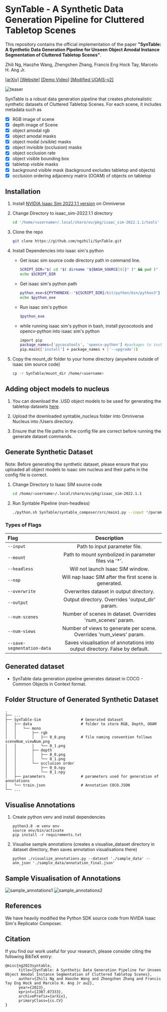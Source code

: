 # SynTable - A Synthetic Data Generation Pipeline for Cluttered Tabletop Scenes

This repository contains the official implementation of the paper **"SynTable: A Synthetic Data Generation Pipeline for Unseen Object Amodal Instance Segmentation of Cluttered Tabletop Scenes"**.

Zhili Ng, Haozhe Wang, Zhengshen Zhang, Francis Eng Hock Tay,  Marcelo H. Ang Jr.

[[arXiv]](https://arxiv.org/abs/2307.07333)
[[Website]](https://sites.google.com/view/syntable/home)
[[Demo Video]](https://drive.google.com/file/d/1OXqZoYdOmrCAI1u8CukRNusq2CX_ANV_/view)
[[Modified UOAIS-v2]](https://github.com/ngzhili/uoais-v2?tab=readme-ov-file)

![teaser](./readme_images/teaser.png)

SynTable is a robust data generation pipeline that creates photorealistic synthetic datasets of Cluttered Tabletop Scenes. For each scene, it includes metadata such as 
- [x] RGB image of scene
- [x] depth image of Scene
- [x] object amodal rgb
- [x] object amodal masks
- [x] object modal (visible) masks
- [x] object invisible (occlusion) masks
- [x] object occlusion rate
- [x] object visible bounding box
- [x] tabletop visible masks
- [x] background visible mask (background excludes tabletop and objects)
- [x] occlusion ordering adjacency matrix (OOAM) of objects on tabletop

## **Installation**
1. Install [NVIDIA Isaac Sim 2022.1.1 version](https://developer.nvidia.com/isaac-sim) on Omniverse

2. Change Directory to isaac_sim-2022.1.1 directory
    ``` bash
    cd '/home/<username>/.local/share/ov/pkg/isaac_sim-2022.1.1/tools'
    ```

3. Clone the repo 
    ``` bash
    git clone https://github.com/ngzhili/SynTable.git
    ```

4. Install Dependencies into isaac sim's python
    - Get issac sim source code directory path in command line.
        ``` bash
        SCRIPT_DIR="$( cd "$( dirname "${BASH_SOURCE[0]}" )" && pwd )"
        echo $SCRIPT_DIR
        ```
    - Get isaac sim's python path
        ``` bash
        python_exe=${PYTHONEXE:-"${SCRIPT_DIR}/kit/python/bin/python3"}
        echo $python_exe
        ```
    - Run isaac sim's python
        ``` bash
        $python_exe
        ```
    - while running isaac sim's python in bash, install pycocotools and opencv-python into isaac sim's python
        ``` bash
        import pip
        package_names=['pycocotools', 'opencv-python'] #packages to install
        pip.main(['install'] + package_names + ['--upgrade'])
        ```

5. Copy the mount_dir folder to your home directory (anywhere outside of isaac sim source code)
    ``` bash
    cp -r SynTable/mount_dir /home/<username>
    ```

## **Adding object models to nucleus**
1. You can download the .USD object models to be used for generating the tabletop datasets [here](https://mega.nz/folder/1nJAwQxA#1P3iUtqENKCS66uQYXk1vg).

2. Upload the downloaded syntable_nucleus folder into Omniverse Nucleus into /Users directory.

3. Ensure that the file paths in the config file are correct before running the generate dataset commands.

## **Generate Synthetic Dataset**
Note: Before generating the synthetic dataset, please ensure that you uploaded all object models to isaac sim nucleus and their paths in the config file is correct.

1. Change Directory to Isaac SIM source code
    ``` bash
    cd /home/<username>/.local/share/ov/pkg/isaac_sim-2022.1.1
    ```
2. Run Syntable Pipeline (non-headless)
    ``` bash
    ./python.sh SynTable/syntable_composer/src/main1.py --input */parameters/train_config_syntable1.yaml --output */dataset/train --mount '/home/<username>/mount_dir' --num_scenes 3 --num_views 3 --overwrite --save_segmentation_data
    ```

### **Types of Flags**
| Flag           | Description |
| :---           |    :----:   |
| ```--input```  | Path to input parameter file.       |
| ```--mount```   | Path to mount symbolized in parameter files via '*'.        |
| ```--headless```   | Will not launch Isaac SIM window.        |
| ```--nap```   | Will nap Isaac SIM after the first scene is generated.        |
| ```--overwrite```   | Overwrites dataset in output directory.        |
| ```--output```   | Output directory. Overrides 'output_dir' param.        |
| ```--num-scenes```  | Number of scenes in dataset. Overrides 'num_scenes' param.       |
| ```--num-views```  | Number of views to generate per scene. Overrides 'num_views' param.      |
| ```--save-segmentation-data```  | Saves visualisation of annotations into output directory. False by default.      |

## Generated dataset
- SynTable data generation pipeline generates dataset in COCO - Common Objects in Context format.

## **Folder Structure of Generated Synthetic Dataset**

    .
    ├── ...
    ├── SynTable-Sim                  # Generated dataset
    │   ├── data                      # folder to store RGB, Depth, OOAM 
    │   │   └── mono
    │   │       ├── rgb
    │   │       │   ├── 0_0.png       # file naming convention follows sceneNum_viewNum.png
    │   │       │   └── 0_1.png 
    │   │       ├── depth
    │   │       │   ├── 0_0.png  
    │   │       │   └── 0_1.png 
    │   │       └── occlusion order
    │   │           ├── 0_0.npy  
    │   │           └── 0_1.npy 
    │   ├── parameters                # parameters used for generation of annotations
    │   └── train.json                # Annotation COCO.JSON
    └── ...


## **Visualise Annotations**
1. Create python venv and install dependencies
    ```
    python3.8 -m venv env
    source env/bin/activate
    pip install -r requirements.txt
    ```
2. Visualise sample annotations (creates a visualise_dataset directory in dataset directory, then saves annotation visualisations there)
    ```
    python ./visualize_annotations.py --dataset './sample_data' --ann_json './sample_data/annotation_final.json'
    ```

## **Sample Visualisation of Annotations**
![sample_annotations1](./readme_images/1.png)
![sample_annotations2](./readme_images/2.png)

## **References**
We have heavily modified the Python SDK source code from NVIDA Isaac Sim's Replicator Composer.

## **Citation**
If you find our work useful for your research, please consider citing the following BibTeX entry:
```
@misc{ng2023syntable,
      title={SynTable: A Synthetic Data Generation Pipeline for Unseen Object Amodal Instance Segmentation of Cluttered Tabletop Scenes}, 
      author={Zhili Ng and Haozhe Wang and Zhengshen Zhang and Francis Tay Eng Hock and Marcelo H. Ang Jr au2},
      year={2023},
      eprint={2307.07333},
      archivePrefix={arXiv},
      primaryClass={cs.CV}
}
```

